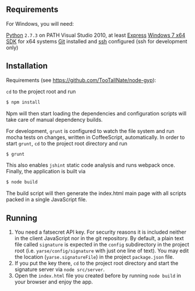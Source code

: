 Requirements
------------

For Windows, you will need:

[Python][python] `2.7.3` on PATH
Visual Studio 2010, at least [Express][vs]
[Windows 7 x64 SDK][winsdk] for x64 systems
[Git][git] installed and [ssh][ssh] configured (ssh for development only)

Installation
------------

Requirements (see https://github.com/TooTallNate/node-gyp):

``cd`` to the project root and run

``` bash
$ npm install
```

Npm will then start loading the dependencies and configuration scripts will take care of manual dependency builds.

For development, `grunt` is configured to watch the file system and run mocha tests on changes, written in CoffeeScript, automatically. In order to start `grunt`, `cd` to the project root directory and run

``` bash
$ grunt
``` 

This also enables `jshint` static code analysis and runs webpack once. Finally, the application is built via

``` bash
$ node build
```

The build script will then generate the index.html main page with all scripts packed in a single JavaScript file.

Running
-------

1. You need a fatsecret API key. For security reasons it is included neither in the client JavaScript nor in the git repository. By default, a plain text file called ``signature`` is expected in the ``config`` subdirectory in the project root (i.e. ``yarse/config/signature`` with just one line of text). You may edit the location (``yarse.signatureFile``) in the project ``package.json`` file.
2. If you put the key there, ``cd`` to the project root directory and start the signature server via ``node src/server``.
3. Open the ``index.html`` file you created before by running ``node build`` in your browser and enjoy the app.

[vs]: http://www.microsoft.com/visualstudio/eng/products/visual-studio-2010-express
[python]: http://www.python.org/download/releases/2.7.3#download
[ssh]: https://help.github.com/articles/generating-ssh-keys
[git]: http://git-scm.com/downloads
[winsdk]: http://www.microsoft.com/download/en/details.aspx?displayLang=en&id=8279
[fatsecret]: http://platform.fatsecret.com/api/
[oauth]: http://platform.fatsecret.com/api/Default.aspx?screen=rapiauth#correctly_signing

